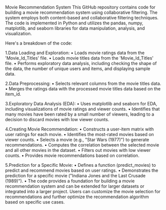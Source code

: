 Movie Recommendation System
This GitHub repository contains code for building a movie recommendation system using collaborative filtering. The system employs both content-based and collaborative filtering techniques. The code is implemented in Python and utilizes the pandas, numpy, matplotlib, and seaborn libraries for data manipulation, analysis, and visualization.

Here's a breakdown of the code:

1.Data Loading and Exploration:
•	Loads movie ratings data from the 'Movie_Id_Titles' file.
•	Loads movie titles data from the 'Movie_Id_Titles' file.
•	Performs exploratory data analysis, including checking the shape of the data, the number of unique users and items, and displaying sample data.


2.Data Preprocessing:
•	Selects relevant columns from the movie titles data.
•	Merges the ratings data with the processed movie titles data based on the item_id.


3.Exploratory Data Analysis (EDA):
•	Uses matplotlib and seaborn for EDA, including visualizations of movie ratings and viewer counts.
•	Identifies that many movies have been rated by a small number of viewers, leading to a decision to discard movies with low viewer counts.


4.Creating Movie Recommendation:
•	Constructs a user-item matrix with user ratings for each movie.
•	Identifies the most-rated movies based on viewer counts.
•	Selects a movie (e.g., "Star Wars (1977)") to generate recommendations.
•	Computes the correlation between the selected movie and all other movies in the dataset.
•	Filters out movies with low viewer counts.
•	Provides movie recommendations based on correlation.


5.Prediction for a Specific Movie:
•	Defines a function (predict_movies) to predict and recommend movies based on user ratings.
•	Demonstrates the prediction for a specific movie ("Indiana Jones and the Last Crusade (1989)").
•	The code provides a foundation for building a movie recommendation system and can be extended for larger datasets or integrated into a larger project. Users can customize the movie selection for recommendations and further optimize the recommendation algorithm based on specific use cases.

